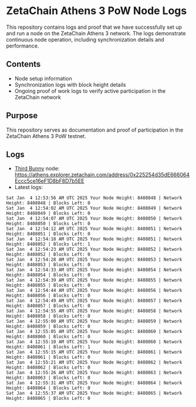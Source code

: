 # ZetaChain Athens 3 PoW Node Logs
This repository contains logs and proof that we have successfully set up and run a node on the ZetaChain Athens 3 network. The logs demonstrate continuous node operation, including synchronization details and performance.

## Contents
- Node setup information
- Synchronization logs with block height details
- Ongoing proof of work logs to verify active participation in the ZetaChain network

## Purpose
This repository serves as documentation and proof of participation in the ZetaChain Athens 3 PoW testnet.

## Logs

- [Third Bunny](https://thirdbunny.xyz/) node: https://athens.explorer.zetachain.com/address/0x225254d35dE666064Eccc5ce16eF1D8bF8D7b5EE
- Latest logs:
```
Sat Jan  4 12:53:56 AM UTC 2025 Your Node Height: 8408048 | Network Height: 8408048 | Blocks Left: 0
Sat Jan  4 12:54:02 AM UTC 2025 Your Node Height: 8408049 | Network Height: 8408049 | Blocks Left: 0
Sat Jan  4 12:54:07 AM UTC 2025 Your Node Height: 8408050 | Network Height: 8408050 | Blocks Left: 0
Sat Jan  4 12:54:12 AM UTC 2025 Your Node Height: 8408051 | Network Height: 8408051 | Blocks Left: 0
Sat Jan  4 12:54:18 AM UTC 2025 Your Node Height: 8408051 | Network Height: 8408052 | Blocks Left: 1
Sat Jan  4 12:54:23 AM UTC 2025 Your Node Height: 8408052 | Network Height: 8408052 | Blocks Left: 0
Sat Jan  4 12:54:28 AM UTC 2025 Your Node Height: 8408053 | Network Height: 8408053 | Blocks Left: 0
Sat Jan  4 12:54:33 AM UTC 2025 Your Node Height: 8408054 | Network Height: 8408054 | Blocks Left: 0
Sat Jan  4 12:54:39 AM UTC 2025 Your Node Height: 8408055 | Network Height: 8408055 | Blocks Left: 0
Sat Jan  4 12:54:44 AM UTC 2025 Your Node Height: 8408056 | Network Height: 8408056 | Blocks Left: 0
Sat Jan  4 12:54:49 AM UTC 2025 Your Node Height: 8408057 | Network Height: 8408057 | Blocks Left: 0
Sat Jan  4 12:54:55 AM UTC 2025 Your Node Height: 8408058 | Network Height: 8408058 | Blocks Left: 0
Sat Jan  4 12:55:00 AM UTC 2025 Your Node Height: 8408059 | Network Height: 8408059 | Blocks Left: 0
Sat Jan  4 12:55:05 AM UTC 2025 Your Node Height: 8408060 | Network Height: 8408060 | Blocks Left: 0
Sat Jan  4 12:55:10 AM UTC 2025 Your Node Height: 8408060 | Network Height: 8408061 | Blocks Left: 1
Sat Jan  4 12:55:15 AM UTC 2025 Your Node Height: 8408061 | Network Height: 8408061 | Blocks Left: 0
Sat Jan  4 12:55:21 AM UTC 2025 Your Node Height: 8408062 | Network Height: 8408062 | Blocks Left: 0
Sat Jan  4 12:55:26 AM UTC 2025 Your Node Height: 8408063 | Network Height: 8408063 | Blocks Left: 0
Sat Jan  4 12:55:31 AM UTC 2025 Your Node Height: 8408064 | Network Height: 8408064 | Blocks Left: 0
Sat Jan  4 12:55:37 AM UTC 2025 Your Node Height: 8408065 | Network Height: 8408065 | Blocks Left: 0
```
